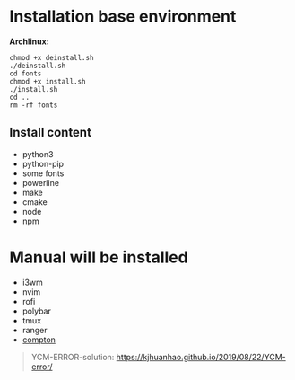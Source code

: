 # Installation base environment
**Archlinux:**
```shell
chmod +x deinstall.sh
./deinstall.sh
cd fonts
chmod +x install.sh
./install.sh
cd ..
rm -rf fonts
```
## Install content
- python3
- python-pip
- some fonts
- powerline 
- make
- cmake 
- node
- npm

# Manual will be installed

- i3wm
- nvim
- rofi
- polybar
- tmux
- ranger
- [compton](https://github.com/kjhuanhao/compton)

> YCM-ERROR-solution: https://kjhuanhao.github.io/2019/08/22/YCM-error/

